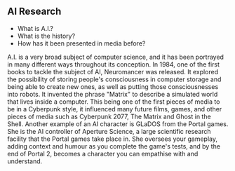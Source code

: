 ## AI Research
- What is A.I.?
- What is the history?
- How has it been presented in media before?

A.I. is a very broad subject of computer science, and it has been portrayed in many different ways throughout its conception. 
In 1984, one of the first books to tackle the subject of AI, Neuromancer was released. It explored the possibility of storing people's consciousness in computer storage and being able to create new ones, as well as putting those consciousnesses into robots. It invented the phrase "Matrix" to describe a simulated world that lives inside a computer. This being one of the first pieces of media to be in a Cyberpunk style, it influenced many future films, games, and other pieces of media such as Cyberpunk 2077, The Matrix and Ghost in the Shell.
Another example of an AI character is GLaDOS from the Portal games. She is the AI controller of Aperture Science, a large scientific research facility that the Portal games take place in. She oversees your gameplay, adding context and humour as you complete the game's tests, and by the end of Portal 2, becomes a character you can empathise with and understand.